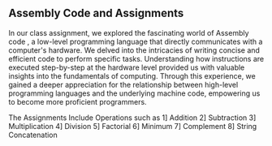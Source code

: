 ## Assembly Code and Assignments

In our class assignment, we explored the fascinating world of Assembly code
, a low-level programming language that directly communicates with a computer's hardware. 
We delved into the intricacies of writing concise and efficient code to perform specific tasks. 
Understanding how instructions are executed step-by-step at the hardware level provided us with valuable insights into the fundamentals of computing. 
Through this experience, we gained a deeper appreciation for the relationship between high-level programming languages and the underlying machine code, empowering us to become more proficient programmers.

The Assignments Include Operations such as 
1] Addition
2] Subtraction
3] Multiplication
4] Division
5] Factorial
6] Minimum
7] Complement
8] String Concatenation



